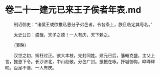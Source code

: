 # 卷二十一建元已来王子侯者年表.md

　　制诏御史：“诸侯王或欲推私恩分子弟邑者，令各条上，朕且临定其号名。”

　　太史公曰：盛哉，天子之德！一人有庆，天下赖之。

　　（表略）

　　汉世之初，矫枉过正。欲大本枝，先封同姓。建元已后，籓翰克盛。主父上言，推恩下令。长沙济北，中山赵敬。分邑广封。振振在咏。扞城御侮，晔晔辉映。百足不僵，一人有庆。